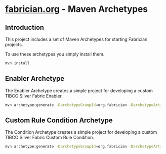 [fabrician.org](http://fabrician.org/) - Maven Archetypes
==========================================================================

Introduction
--------------------------------------
This project includes a set of Maven Archetypes for starting Fabrician projects.

To use these archetypes you simply install them.

```bash
mvn install
```


Enabler Archetype
--------------------------------------
The Enabler Archetype creates a simple project for developing a custom TIBCO Silver Fabric Enabler.

```bash
mvn archetype:generate -DarchetypeGroupId=org.fabrician -DarchetypeArtifactId=enabler-archetype -DarchetypeVersion=1.1 -DgroupId=my.groupId -DartifactId=myArtifactId
```

Custom Rule Condition Archetype
--------------------------------------
The Condition Archetype creates a simple project for developing a custom TIBCO Silver Fabric Custom Rule Condition.

```bash
mvn archetype:generate -DarchetypeGroupId=org.fabrician -DarchetypeArtifactId=condition-archetype -DarchetypeVersion=1.1 -DgroupId=my.groupId -DartifactId=myArtifactId
```

